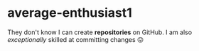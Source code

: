 # average-enthusiast1
They don't know I can create **repositories** on GitHub.
I am also *exceptionally* skilled at committing changes 😜
